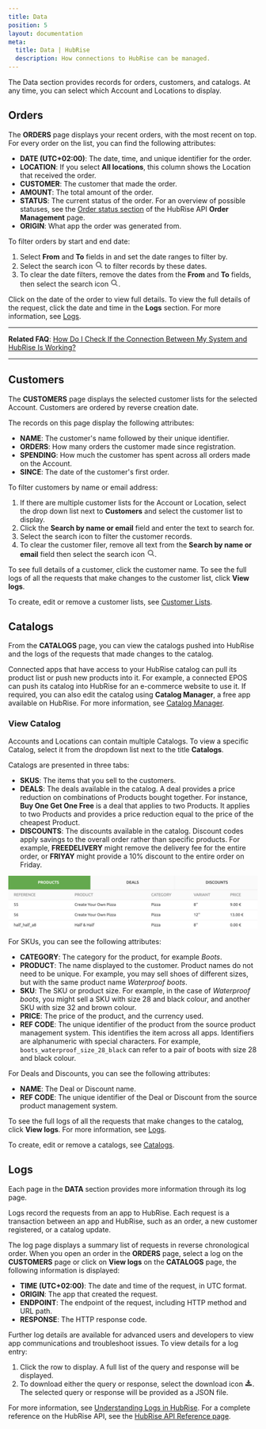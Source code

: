 ```yaml
---
title: Data
position: 5
layout: documentation
meta:
  title: Data | HubRise
  description: How connections to HubRise can be managed.
---
```


The Data section provides records for orders, customers, and catalogs. At any time, you can select which Account and Locations to display.

## Orders

The **ORDERS** page displays your recent orders, with the most recent on top. For every order on the list, you can find the following attributes:

- **DATE (UTC+02:00)**: The date, time, and unique identifier for the order.
- **LOCATION**: If you select **All locations**, this column shows the Location that received the order.
- **CUSTOMER**: The customer that made the order.
- **AMOUNT**: The total amount of the order.
- **STATUS**: The current status of the order. For an overview of possible statuses, see the [Order status section](/developers/api/order-management/#order-status) of the HubRise API **Order Management** page.
- **ORIGIN**: What app the order was generated from.

To filter orders by start and end date:

1. Select **From** and **To** fields in and set the date ranges to filter by.
1. Select the search icon <InlineImage width="17" height="17">![Search icon](../images/061-search.png)</InlineImage> to filter records by these dates.
1. To clear the date filters, remove the dates from the **From** and **To** fields, then select the search icon <InlineImage width="17" height="17">![Search icon](../images/061-search.png)</InlineImage>.

Click on the date of the order to view full details.
To view the full details of the request, click the date and time in the **Logs** section. For more information, see [Logs](/docs/data/#logs).

---

**Related FAQ**: [How Do I Check If the Connection Between My System and HubRise Is Working?](/docs/faqs/check-connection-between-my-system-and-hubrise)

---

## Customers

The **CUSTOMERS** page displays the selected customer lists for the selected Account. Customers are ordered by reverse creation date.

The records on this page display the following attributes:

- **NAME**: The customer's name followed by their unique identifier.
- **ORDERS**: How many orders the customer made since registration.
- **SPENDING**: How much the customer has spent across all orders made on the Account.
- **SINCE**: The date of the customer's first order.

To filter customers by name or email address:

1. If there are multiple customer lists for the Account or Location, select the drop down list next to **Customers** and select the customer list to display.
1. Click the **Search by name or email** field and enter the text to search for.
1. Select the search icon to filter the customer records.
1. To clear the customer filer, remove all text from the **Search by name or email** field then select the search icon <InlineImage width="17" height="17">![Search icon](../images/061-search.png)</InlineImage>.

To see full details of a customer, click the customer name. To see the full logs of all the requests that make changes to the customer list, click **View logs**.

To create, edit or remove a customer lists, see [Customer Lists](/docs/customer-lists).

## Catalogs

From the **CATALOGS** page, you can view the catalogs pushed into HubRise and the logs of the requests that made changes to the catalog.

Connected apps that have access to your HubRise catalog can pull its product list or push new products into it. For example, a connected EPOS can push its catalog into HubRise for an e-commerce website to use it. If required, you can also edit the catalog using **Catalog Manager**, a free app available on HubRise. For more information, see [Catalog Manager](/apps/catalog-manager).

### View Catalog

Accounts and Locations can contain multiple Catalogs. To view a specific Catalog, select it from the dropdown list next to the title **Catalogs**.

Catalogs are presented in three tabs:

- **SKUS**: The items that you sell to the customers.
- **DEALS**: The deals available in the catalog.
  A deal provides a price reduction on combinations of Products bought together. For instance, **Buy One Get One Free** is a deal that applies to two Products. It applies to two Products and provides a price reduction equal to the price of the cheapest Product.
- **DISCOUNTS**: The discounts available in the catalog.
  Discount codes apply savings to the overall order rather than specific products. For example, **FREEDELIVERY** might remove the delivery fee for the entire order, or **FRIYAY** might provide a 10% discount to the entire order on Friday.

![HubRise Catalog Tabs](../images/053-en-2x-catalog-tabs.png)

For SKUs, you can see the following attributes:

- **CATEGORY**: The category for the product, for example _Boots_.
- **PRODUCT**: The name displayed to the customer. Product names do not need to be unique. For example, you may sell shoes of different sizes, but with the same product name _Waterproof boots_.
- **SKU**: The SKU or product size. For example, in the case of _Waterproof boots_, you might sell a SKU with size 28 and black colour, and another SKU with size 32 and brown colour.
- **PRICE**: The price of the product, and the currency used.
- **REF CODE**: The unique identifier of the product from the source product management system. This identifies the item across all apps. Identifiers are alphanumeric with special characters. For example, `boots_waterproof_size_28_black` can refer to a pair of boots with size 28 and black colour.

For Deals and Discounts, you can see the following attributes:

- **NAME**: The Deal or Discount name.
- **REF CODE**: The unique identifier of the Deal or Discount from the source product management system.

To see the full logs of all the requests that make changes to the catalog, click **View logs**. For more information, see [Logs](/docs/data/#logs).

To create, edit or remove a catalogs, see [Catalogs](/docs/catalog).

## Logs

Each page in the **DATA** section provides more information through its log page.

Logs record the requests from an app to HubRise. Each request is a transaction between an app and HubRise, such as an order, a new customer registered, or a catalog update.

The log page displays a summary list of requests in reverse chronological order. When you open an order in the **ORDERS** page, select a log on the **CUSTOMERS** page or click on **View logs** on the **CATALOGS** page, the following information is displayed:

- **TIME (UTC+02:00)**: The date and time of the request, in UTC format.
- **ORIGIN**: The app that created the request.
- **ENDPOINT**: The endpoint of the request, including HTTP method and URL path.
- **RESPONSE**: The HTTP response code.

Further log details are available for advanced users and developers to view app communications and troubleshoot issues. To view details for a log entry:

1. Click the row to display. A full list of the query and response will be displayed.
1. To download either the query or response, select the download icon <InlineImage width="15" height="14">![Download icon](../images/058-download.png)</InlineImage>. The selected query or response will be provided as a JSON file.

For more information, see [Understanding Logs in HubRise](/docs/hubrise-logs). For a complete reference on the HubRise API, see the [HubRise API Reference page](/developers/api/general-concepts).
